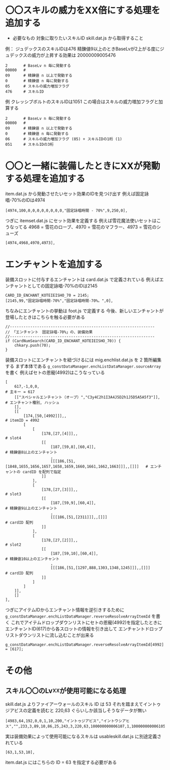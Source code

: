 
# 〇〇スキルの威力をXX倍にする処理を追加する

- 必要なもの
対象に取りたいスキルID
skill.dat.js から取得すること

例：
ジュデックスのスキルIDは476
精錬値9以上のときBaseLvが2上がる度にジュデックスの威力が上昇する効果は 20000009005476

    2       # BaseLv n 毎に発動する
    00000   # 
    09      # 精錬値 n 以上で発動する
    0       # 精錬値 n 毎に発動する
    05      # スキルの威力増加フラグ
    476     # スキルID

例
クレッシブボルトのスキルIDは1051
この場合はスキルの威力増加フラグと加算する

    2       # BaseLv n 毎に発動する
    00000   # 
    09      # 精錬値 n 以上で発動する
    0       # 精錬値 n 毎に発動する
    06      # スキルの威力増加フラグ (05) + スキルIDの1桁 (1)
    051     # スキルIDの3桁

# 〇〇と一緒に装備したときにXXが発動する処理を追加する

item.dat.js から発動させたいセット効果のIDを見つけ出す
例えば固定詠唱-70%のIDは4974

	[4974,100,0,0,0,0,0,0,0,0,"固定詠唱時間 - 70%",9,250,0],

つぎに itemset.dat.js にセット効果を定義する
例えば雪花魔法使いセットはこうなってる
4968 = 雪花のローブ、4970 = 雪花のマフラー、4973  = 雪花のシューズ

	[4974,4968,4970,4973],

# エンチャントを追加する

装備スロットに付与するエンチャントは card.dat.js で定義されている
例えばエンチャントとしての固定詠唱-70%のIDは2145

    CARD_ID_ENCHANT_KOTEIEISHO_70 = 2145;
    [2145,99,"固定詠唱時間-70%","固定詠唱時間-70%。",0],

ちなみにエンチャントの挙動は foot.js で定義する
今後、新しいエンチャントが登場したときはこちらを触る必要がある

	//----------------------------------------------------------------
	// 「エンチャント　固定詠唱-70%」の、装備効果
	//----------------------------------------------------------------
	if (CardNumSearch(CARD_ID_ENCHANT_KOTEIEISHO_70)) {
		chkary.push(70);
	}

装備スロットにエンチャントを紐づけるには mig.enchlist.dat.js を 2 箇所編集する
まず本体である `g_constDataManager.enchListDataManager.sourceArray` を書く
例えばセトの恩寵(4992)はこうなっている

    [
        617,-1,0,0,                                                                 # 主キー = 617
        [["スペシャルエンチャント（オーブ）","C3y4C2h1I3A4J5D2h1J5D5A5A5f3"]],         # エンチャント種別, ハッシュ
        [],
        [[
            [174,[50,[4992]]],,                                                     # itemID = 4992
            [
                [
                    [178,[27,[4]]],,                                                             # slot4
                    [[
                        [187,[59,8],[60,4]],                                                     # 精錬値8以上のエンチャント
                        ,
                        [[[186,[51,[1848,1655,1656,1657,1658,1659,1660,1661,1662,1663]]],,[]]]   # エンチャントの cardID を配列で指定
                    ]]
                ],
                [
                    [178,[27,[3]]],,                                                # slot3
                    [[
                        [187,[59,9],[60,4]],                                        # 精錬値9以上のエンチャント
                        ,
                        [[[186,[51,[2311]]],,[]]]                                   # cardID 配列
                    ]]
                ],
                [
                    [178,[27,[2]]],,                                                # slot2
                    [[
                        [187,[59,10],[60,4]],                                       # 精錬値10以上のエンチャント
                        ,
                        [[[186,[51,[1297,888,1303,1348,1245]]],,[]]]                # cardID 配列
                    ]]
                ]
            ]
        ]],
        []
    ],

つぎにアイテムIDからエンチャント情報を逆引きするために
`g_constDataManager.enchListDataManager.reverseResolveArrayItemId` を書く
これでアイテムドロップダウンリストにセトの恩寵(4992)を指定したときに
エンチャントID(617)から各スロットの情報を引き出して
エンチャントドロップリストダウンリストに流し込むことが出来る

    g_constDataManager.enchListDataManager.reverseResolveArrayItemId[4992] = [617];

# その他

## スキル〇〇のLv☓☓が使用可能になる処理

skill.dat.js よりファイアーウォールのスキル ID は 53
それを踏まえてイントゥジアビスの定義を読むと 220,63 ぐらいしか該当しそうなデータが無い

	[4983,64,192,0,0,1,10,200,"イントゥジアビス","イントウシアヒス","",233,3,89,10,86,25,243,3,220,63,100000000006107,1,100000000006105,1,0],

実は装備効果によって使用可能になるスキルは usableskill.dat.js に別途定義されている

	[63,1,53,10],

item.dat.js にはこちらの ID = 63 を指定する必要がある
